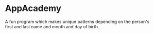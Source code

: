 AppAcademy
==========

A fun program which makes unique patterns depending on the person's first and last name and month and day of birth.
